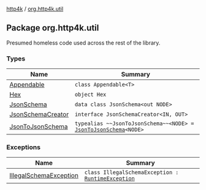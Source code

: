[http4k](../index.md) / [org.http4k.util](./index.md)

## Package org.http4k.util

Presumed homeless code used across the rest of the library.

### Types

| Name | Summary |
|---|---|
| [Appendable](-appendable/index.md) | `class Appendable<T>` |
| [Hex](-hex/index.md) | `object Hex` |
| [JsonSchema](-json-schema/index.md) | `data class JsonSchema<out NODE>` |
| [JsonSchemaCreator](-json-schema-creator/index.md) | `interface JsonSchemaCreator<IN, OUT>` |
| [JsonToJsonSchema](-json-to-json-schema.md) | `typealias ~~JsonToJsonSchema~~<NODE> = `[`JsonToJsonSchema`](../org.http4k.contract.openapi.v2/-json-to-json-schema/index.md)`<NODE>` |

### Exceptions

| Name | Summary |
|---|---|
| [IllegalSchemaException](-illegal-schema-exception/index.md) | `class IllegalSchemaException : `[`RuntimeException`](https://kotlinlang.org/api/latest/jvm/stdlib/kotlin/-runtime-exception/index.html) |
